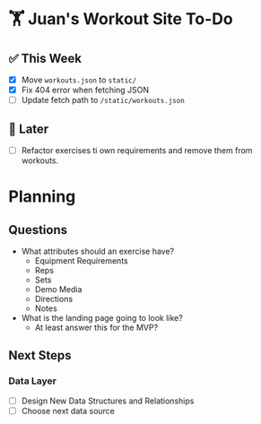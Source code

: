 # 🏋️ Juan's Workout Site To-Do

## ✅ This Week
- [x] Move `workouts.json` to `static/`
- [x] Fix 404 error when fetching JSON
- [ ] Update fetch path to `/static/workouts.json`

## 🌱 Later
- [ ] Refactor exercises ti own requirements and remove them from workouts.





# Planning
## Questions
- What attributes should an exercise have?
  - Equipment Requirements
  - Reps
  - Sets
  - Demo Media
  - Directions
  - Notes
- What is the landing page going to look like?
  - At least answer this for the MVP? 


## Next Steps
### Data Layer
- [ ] Design New Data Structures and Relationships
- [ ] Choose next data source
